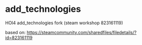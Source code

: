 # add_technologies

HOI4 add_technologies fork (steam workshop 823161119)

based on: https://steamcommunity.com/sharedfiles/filedetails/?id=823161119
